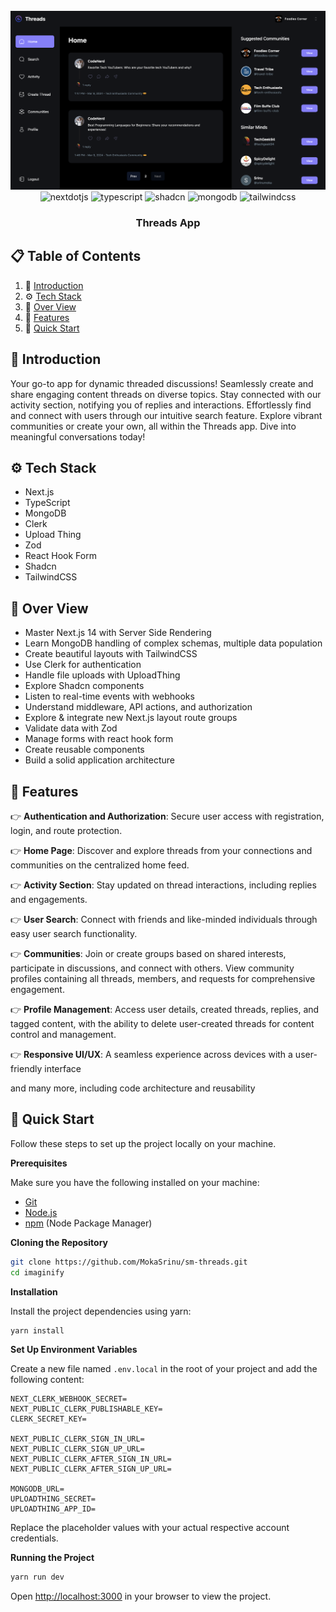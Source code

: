 <div align="center">
  <br />
  <img src="./public/assets/app_screenshot.png" alt="Project Banner">
  <br />

  <div>
    <img src="https://img.shields.io/badge/-Next_JS-black?style=for-the-badge&logoColor=white&logo=nextdotjs&color=000000" alt="nextdotjs" />
    <img src="https://img.shields.io/badge/-TypeScript-black?style=for-the-badge&logoColor=white&logo=typescript&color=3178C6" alt="typescript" />
    <img src="https://img.shields.io/badge/-ShadcnUI-black?style=for-the-badge&logoColor=white&logo=shadcnui&color=008CDD" alt="shadcn" />
    <img src="https://img.shields.io/badge/-MongoDB-black?style=for-the-badge&logoColor=white&logo=mongodb&color=47A248" alt="mongodb" />
    <img src="https://img.shields.io/badge/-Tailwind_CSS-black?style=for-the-badge&logoColor=white&logo=tailwindcss&color=06B6D4" alt="tailwindcss" />
  </div>

  <h3 align="center">Threads App</h3>
</div>

## 📋 <a name="table">Table of Contents</a>

1. 🤖 [Introduction](#introduction)
2. ⚙️ [Tech Stack](#tech-stack)
3. 🚀 [Over View](#over-view)
4. 🔋 [Features](#features)
5. 🤸 [Quick Start](#quick-start)

## <a name="introduction">🤖 Introduction</a>

Your go-to app for dynamic threaded discussions! Seamlessly create and share engaging content threads on diverse topics. Stay connected with our activity section, notifying you of replies and interactions. Effortlessly find and connect with users through our intuitive search feature. Explore vibrant communities or create your own, all within the Threads app. Dive into meaningful conversations today!

## <a name="tech-stack">⚙️ Tech Stack</a>

- Next.js
- TypeScript
- MongoDB
- Clerk
- Upload Thing
- Zod
- React Hook Form
- Shadcn
- TailwindCSS

## <a name="over-view">🚀 Over View</a>

- Master Next.js 14 with Server Side Rendering
- Learn MongoDB handling of complex schemas, multiple data population
- Create beautiful layouts with TailwindCSS
- Use Clerk for authentication
- Handle file uploads with UploadThing
- Explore Shadcn components
- Listen to real-time events with webhooks
- Understand middleware, API actions, and authorization
- Explore & integrate new Next.js layout route groups
- Validate data with Zod
- Manage forms with react hook form
- Create reusable components
- Build a solid application architecture

## <a name="features">🔋 Features</a>

👉 **Authentication and Authorization**: Secure user access with registration, login, and route protection.

👉 **Home Page**: Discover and explore threads from your connections and communities on the centralized home feed.

👉 **Activity Section**: Stay updated on thread interactions, including replies and engagements.

👉 **User Search**: Connect with friends and like-minded individuals through easy user search functionality.

👉 **Communities**: Join or create groups based on shared interests, participate in discussions, and connect with others. View community profiles containing all threads, members, and requests for comprehensive engagement.

👉 **Profile Management**: Access user details, created threads, replies, and tagged content, with the ability to delete user-created threads for content control and management.

👉 **Responsive UI/UX**: A seamless experience across devices with a user-friendly interface

and many more, including code architecture and reusability


## <a name="quick-start">🤸 Quick Start</a>

Follow these steps to set up the project locally on your machine.

**Prerequisites**

Make sure you have the following installed on your machine:

- [Git](https://git-scm.com/)
- [Node.js](https://nodejs.org/en)
- [npm](https://www.npmjs.com/) (Node Package Manager)

**Cloning the Repository**

```bash
git clone https://github.com/MokaSrinu/sm-threads.git
cd imaginify
```

**Installation**

Install the project dependencies using yarn:

```bash
yarn install
```

**Set Up Environment Variables**

Create a new file named `.env.local` in the root of your project and add the following content:

```env
NEXT_CLERK_WEBHOOK_SECRET=
NEXT_PUBLIC_CLERK_PUBLISHABLE_KEY=
CLERK_SECRET_KEY=

NEXT_PUBLIC_CLERK_SIGN_IN_URL=
NEXT_PUBLIC_CLERK_SIGN_UP_URL=
NEXT_PUBLIC_CLERK_AFTER_SIGN_IN_URL=
NEXT_PUBLIC_CLERK_AFTER_SIGN_UP_URL=

MONGODB_URL=
UPLOADTHING_SECRET=
UPLOADTHING_APP_ID=
```

Replace the placeholder values with your actual respective account credentials.

**Running the Project**

```bash
yarn run dev
```

Open [http://localhost:3000](http://localhost:3000) in your browser to view the project.